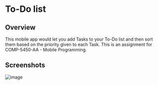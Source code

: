 # To-Do list
## Overview
This mobile app would let you add Tasks to your To-Do list and then sort them based on the priority given to each Task. This is an assignment for COMP-5450-AA - Mobile Programming. 
## Screenshots
![image](https://github.com/user-attachments/assets/b50677e2-1f94-4d31-8a14-dfead34f844a)


